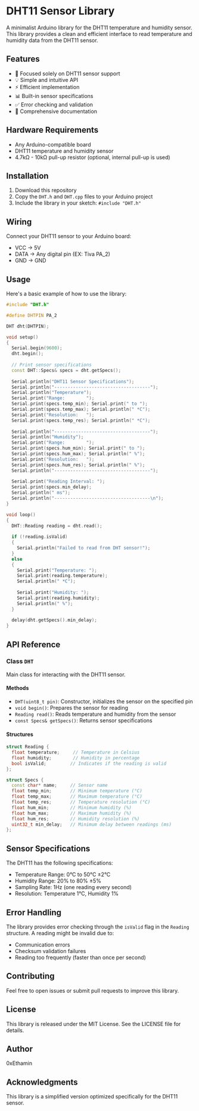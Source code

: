 # DHT11 Sensor Library

A minimalist Arduino library for the DHT11 temperature and humidity sensor. This library provides a clean and efficient interface to read temperature and humidity data from the DHT11 sensor.

## Features

- 🎯 Focused solely on DHT11 sensor support
- 💡 Simple and intuitive API
- ⚡ Efficient implementation
- 📊 Built-in sensor specifications
- ✅ Error checking and validation
- 📝 Comprehensive documentation

## Hardware Requirements

- Any Arduino-compatible board
- DHT11 temperature and humidity sensor
- 4.7kΩ - 10kΩ pull-up resistor (optional, internal pull-up is used)

## Installation

1. Download this repository
2. Copy the `DHT.h` and `DHT.cpp` files to your Arduino project
3. Include the library in your sketch: `#include "DHT.h"`

## Wiring

Connect your DHT11 sensor to your Arduino board:
- VCC → 5V
- DATA → Any digital pin (EX: Tiva PA_2)
- GND → GND

## Usage

Here's a basic example of how to use the library:

```cpp
#include "DHT.h"

#define DHTPIN PA_2

DHT dht(DHTPIN);

void setup() 
{
  Serial.begin(9600);
  dht.begin();
  
  // Print sensor specifications
  const DHT::Specs& specs = dht.getSpecs();
  
  Serial.println("DHT11 Sensor Specifications");
  Serial.println("------------------------------------");
  Serial.println("Temperature");
  Serial.print("Range:        "); 
  Serial.print(specs.temp_min); Serial.print(" to "); 
  Serial.print(specs.temp_max); Serial.println(" *C");
  Serial.print("Resolution:   "); 
  Serial.print(specs.temp_res); Serial.println(" *C");
  
  Serial.println("------------------------------------");
  Serial.println("Humidity");
  Serial.print("Range:        "); 
  Serial.print(specs.hum_min); Serial.print(" to "); 
  Serial.print(specs.hum_max); Serial.println(" %");
  Serial.print("Resolution:   "); 
  Serial.print(specs.hum_res); Serial.println(" %");
  Serial.println("------------------------------------");
  
  Serial.print("Reading Interval: ");
  Serial.print(specs.min_delay);
  Serial.println(" ms");
  Serial.println("------------------------------------\n");
}

void loop() 
{
  DHT::Reading reading = dht.read();
  
  if (!reading.isValid) 
  {
    Serial.println("Failed to read from DHT sensor!");
  } 
  else 
  {
    Serial.print("Temperature: ");
    Serial.print(reading.temperature);
    Serial.println(" *C");
    
    Serial.print("Humidity: ");
    Serial.print(reading.humidity);
    Serial.println(" %");
  }
  
  delay(dht.getSpecs().min_delay);
}
```

## API Reference

### Class `DHT`

Main class for interacting with the DHT11 sensor.

#### Methods

- `DHT(uint8_t pin)`: Constructor, initializes the sensor on the specified pin
- `void begin()`: Prepares the sensor for reading
- `Reading read()`: Reads temperature and humidity from the sensor
- `const Specs& getSpecs()`: Returns sensor specifications

#### Structures

```cpp
struct Reading {
  float temperature;     // Temperature in Celsius
  float humidity;        // Humidity in percentage
  bool isValid;         // Indicates if the reading is valid
};

struct Specs {
  const char* name;     // Sensor name
  float temp_min;       // Minimum temperature (°C)
  float temp_max;       // Maximum temperature (°C)
  float temp_res;       // Temperature resolution (°C)
  float hum_min;        // Minimum humidity (%)
  float hum_max;        // Maximum humidity (%)
  float hum_res;        // Humidity resolution (%)
  uint32_t min_delay;   // Minimum delay between readings (ms)
};
```

## Sensor Specifications

The DHT11 has the following specifications:
- Temperature Range: 0°C to 50°C ±2°C
- Humidity Range: 20% to 80% ±5%
- Sampling Rate: 1Hz (one reading every second)
- Resolution: Temperature 1°C, Humidity 1%

## Error Handling

The library provides error checking through the `isValid` flag in the `Reading` structure. A reading might be invalid due to:
- Communication errors
- Checksum validation failures
- Reading too frequently (faster than once per second)

## Contributing

Feel free to open issues or submit pull requests to improve this library.

## License

This library is released under the MIT License. See the LICENSE file for details.

## Author

0xEthamin

## Acknowledgments

This library is a simplified version optimized specifically for the DHT11 sensor. 